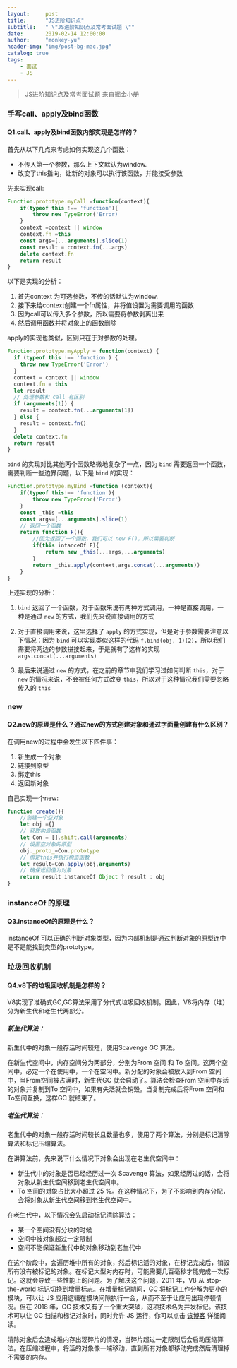 ```yaml
---
layout:     post
title:      "JS进阶知识点"
subtitle:   " \"JS进阶知识点及常考面试题 \""
date:       2019-02-14 12:00:00
author:     "monkey-yu"
header-img: "img/post-bg-mac.jpg"
catalog: true
tags:
    - 面试
    - JS
---
```


> JS进阶知识点及常考面试题 来自掘金小册

### 手写call、apply及bind函数

#### Q1.call、apply及bind函数内部实现是怎样的？

首先从以下几点来考虑如何实现这几个函数：

- 不传入第一个参数，那么上下文默认为window.
- 改变了this指向，让新的对象可以执行该函数，并能接受参数

先来实现call:

```js
Function.prototype.myCall =function(context){
    if(typeof this !== 'function'){
        throw new TypeError('Error)
    }
    context =context || window
    context.fn =this
    const args=[...arguments].slice(1)
    const result = context.fn(...args)
    delete context.fn
    return result
}
```

以下是实现的分析：

1. 首先context 为可选参数，不传的话默认为window.
2. 接下来给context创建一个fn属性，并将值设置为需要调用的函数
3. 因为call可以传入多个参数，所以需要将参数剥离出来
4. 然后调用函数并将对象上的函数删除

apply的实现也类似，区别只在于对参数的处理。

```js
Function.prototype.myApply = function(context) {
  if (typeof this !== 'function') {
    throw new TypeError('Error')
  }
  context = context || window
  context.fn = this
  let result
  // 处理参数和 call 有区别
  if (arguments[1]) {
    result = context.fn(...arguments[1])
  } else {
    result = context.fn()
  }
  delete context.fn
  return result
}
```

`bind` 的实现对比其他两个函数略微地复杂了一点，因为 `bind` 需要返回一个函数，需要判断一些边界问题，以下是 `bind` 的实现：

```js
Function.prototype.myBind =function (context){
    if(typeof this!== 'function'){
        throw new TypeError('Error')
    }
    const _this =this
    const args=[...arguments].slice(1)
    // 返回一个函数
    return function F(){
        //因为返回了一个函数，我们可以 new F()，所以需要判断
        if(this intanceOf F){
            return new _this(...args,...arguments)
        }
        return _this.apply(context,args.concat(...arguments))
    }
}
```

上述实现的分析：

1. `bind` 返回了一个函数，对于函数来说有两种方式调用，一种是直接调用，一种是通过 `new` 的方式，我们先来说直接调用的方式

2. 对于直接调用来说，这里选择了 `apply` 的方式实现，但是对于参数需要注意以下情况：因为 `bind` 可以实现类似这样的代码 `f.bind(obj, 1)(2)`，所以我们需要将两边的参数拼接起来，于是就有了这样的实现 `args.concat(...arguments)`

3. 最后来说通过 `new` 的方式，在之前的章节中我们学习过如何判断 `this`，对于 `new` 的情况来说，不会被任何方式改变 `this`，所以对于这种情况我们需要忽略传入的 `this`

### new

#### Q2.new的原理是什么？通过new的方式创建对象和通过字面量创建有什么区别？

在调用new的过程中会发生以下四件事：

1. 新生成一个对象
2. 链接到原型
3. 绑定this
4. 返回新对象

自己实现一个new:

```js
function create(){
	//创建一个空对象
    let obj ={}
    // 获取构造函数
    let Con = [].shift.call(arguments)
    // 设置空对象的原型
    obj._proto_=Con.prototype
    // 绑定this并执行构造函数
    let result=Con.apply(obj,arguments)
    // 确保返回值为对象
    return result instanceOf Object ? result : obj
}
```

### instanceOf 的原理

#### Q3.instanceOf的原理是什么？

instanceOf 可以正确的判断对象类型，因为内部机制是通过判断对象的原型连中是不是能找到类型的prototype。

### 垃圾回收机制

#### Q4.v8下的垃圾回收机制是怎样的？

V8实现了准确式GC,GC算法采用了分代式垃圾回收机制。因此，V8将内存（堆）分为新生代和老生代两部分。

##### 新生代算法：

新生代中的对象一般存活时间较短，使用Scavenge GC 算法。

在新生代空间中，内存空间分为两部分，分别为From 空间 和 To 空间。这两个空间中，必定一个在使用中，一个在空闲中。新分配的对象会被放入到From 空间中，当From空间被占满时，新生代GC 就会启动了。算法会检查From 空间中存活的对象并复制到To 空间中，如果有失活就会销毁。当复制完成后将From 空间和To空间互换，这样GC 就结束了。

##### 老生代算法：

老生代中的对象一般存活时间较长且数量也多，使用了两个算法，分别是标记清除算法和标记压缩算法。

在讲算法前，先来说下什么情况下对象会出现在老生代空间中：

- 新生代中的对象是否已经经历过一次 Scavenge 算法，如果经历过的话，会将对象从新生代空间移到老生代空间中。
- To 空间的对象占比大小超过 25 %。在这种情况下，为了不影响到内存分配，会将对象从新生代空间移到老生代空间中。

在老生代中，以下情况会先启动标记清除算法：

- 某一个空间没有分块的时候
- 空间中被对象超过一定限制
- 空间不能保证新生代中的对象移动到老生代中

在这个阶段中，会遍历堆中所有的对象，然后标记活的对象，在标记完成后，销毁所有没有被标记的对象。在标记大型对内存时，可能需要几百毫秒才能完成一次标记。这就会导致一些性能上的问题。为了解决这个问题，2011 年，V8 从 stop-the-world 标记切换到增量标志。在增量标记期间，GC 将标记工作分解为更小的模块，可以让 JS 应用逻辑在模块间隙执行一会，从而不至于让应用出现停顿情况。但在 2018 年，GC 技术又有了一个重大突破，这项技术名为并发标记。该技术可以让 GC 扫描和标记对象时，同时允许 JS 运行，你可以点击 [该博客](https://link.juejin.im/?target=https%3A%2F%2Fv8project.blogspot.com%2F2018%2F06%2Fconcurrent-marking.html) 详细阅读。

清除对象后会造成堆内存出现碎片的情况，当碎片超过一定限制后会启动压缩算法。在压缩过程中，将活的对象像一端移动，直到所有对象都移动完成然后清理掉不需要的内存。

